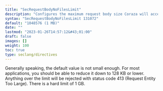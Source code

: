 ```yaml
---
title: "SecRequestBodyNoFilesLimit"
description: "Configures the maximum request body size Coraza will accept for buffering, excluding the size of any files being transported in the request. This directive is useful to reduce susceptibility to DoS attacks when someone is sending request bodies of very large sizes. Web applications that require file uploads must configure SecRequestBodyLimit to a high value, but because large files are streamed to disk, file uploads will not increase memory consumption. However, it’s still possible for someone to take advantage of a large request body limit and send non-upload requests with large body sizes. This directive eliminates that loophole."
syntax: "SecRequestBodyNoFilesLimit 131072"
default: "1048576 (1 MB)"
date: ""
lastmod: "2023-01-26T14:57:12&#43;01:00"
draft: false
images: []
weight: 100
toc: true
type: seclang/directives
---
```


Generally speaking, the default value is not small enough. For most applications, you
should be able to reduce it down to 128 KB or lower. Anything over the limit will be
rejected with status code 413 (Request Entity Too Large). There is a hard limit of 1 GB.

